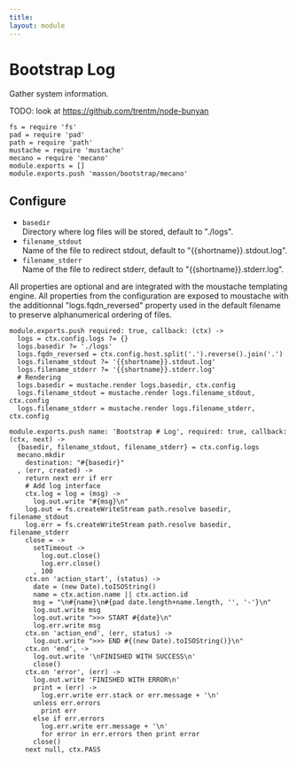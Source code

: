 ```yaml
---
title: 
layout: module
---
```


# Bootstrap Log

Gather system information.

TODO: look at https://github.com/trentm/node-bunyan

    fs = require 'fs'
    pad = require 'pad'
    path = require 'path'
    mustache = require 'mustache'
    mecano = require 'mecano'
    module.exports = []
    module.exports.push 'masson/bootstrap/mecano'

## Configure

*   `basedir`   
    Directory where log files will be stored, default to "./logs".   
*   `filename_stdout`   
    Name of the file to redirect stdout, default to "{{shortname}}.stdout.log".   
*   `filename_stderr`   
    Name of the file to redirect stderr, default to "{{shortname}}.stderr.log".   

All properties are optional and are integrated with the moustache templating
engine. All properties from the configuration are exposed to moustache with the
additionnal "logs.fqdn_reversed" property used in the default filename to
preserve alphanumerical ordering of files.

    module.exports.push required: true, callback: (ctx) ->
      logs = ctx.config.logs ?= {}
      logs.basedir ?= './logs'
      logs.fqdn_reversed = ctx.config.host.split('.').reverse().join('.')
      logs.filename_stdout ?= '{{shortname}}.stdout.log'
      logs.filename_stderr ?= '{{shortname}}.stderr.log'
      # Rendering
      logs.basedir = mustache.render logs.basedir, ctx.config
      logs.filename_stdout = mustache.render logs.filename_stdout, ctx.config
      logs.filename_stderr = mustache.render logs.filename_stderr, ctx.config

    module.exports.push name: 'Bootstrap # Log', required: true, callback: (ctx, next) ->
      {basedir, filename_stdout, filename_stderr} = ctx.config.logs
      mecano.mkdir
        destination: "#{basedir}"
      , (err, created) ->
        return next err if err
        # Add log interface
        ctx.log = log = (msg) ->
          log.out.write "#{msg}\n"
        log.out = fs.createWriteStream path.resolve basedir, filename_stdout
        log.err = fs.createWriteStream path.resolve basedir, filename_stderr
        close = ->
          setTimeout ->
            log.out.close()
            log.err.close()
          , 100
        ctx.on 'action_start', (status) ->
          date = (new Date).toISOString()
          name = ctx.action.name || ctx.action.id
          msg = "\n#{name}\n#{pad date.length+name.length, '', '-'}\n"
          log.out.write msg
          log.out.write ">>> START #{date}\n"
          log.err.write msg
        ctx.on 'action_end', (err, status) ->
          log.out.write ">>> END #{(new Date).toISOString()}\n"
        ctx.on 'end', ->
          log.out.write '\nFINISHED WITH SUCCESS\n'
          close()
        ctx.on 'error', (err) ->
          log.out.write 'FINISHED WITH ERROR\n'
          print = (err) ->
            log.err.write err.stack or err.message + '\n'
          unless err.errors
            print err
          else if err.errors
            log.err.write err.message + '\n'
            for error in err.errors then print error
          close()
        next null, ctx.PASS



